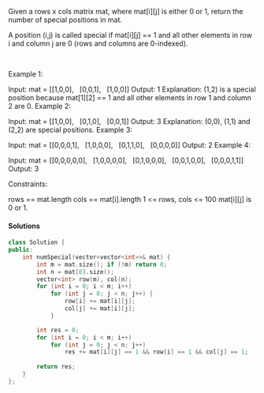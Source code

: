 Given a rows x cols matrix mat, where mat[i][j] is either 0 or 1, return the number of special positions in mat.

A position (i,j) is called special if mat[i][j] == 1 and all other elements in row i and column j are 0 (rows and columns are 0-indexed).

 

Example 1:

Input: mat = [[1,0,0],
              [0,0,1],
              [1,0,0]]
Output: 1
Explanation: (1,2) is a special position because mat[1][2] == 1 and all other elements in row 1 and column 2 are 0.
Example 2:

Input: mat = [[1,0,0],
              [0,1,0],
              [0,0,1]]
Output: 3
Explanation: (0,0), (1,1) and (2,2) are special positions. 
Example 3:

Input: mat = [[0,0,0,1],
              [1,0,0,0],
              [0,1,1,0],
              [0,0,0,0]]
Output: 2
Example 4:

Input: mat = [[0,0,0,0,0],
              [1,0,0,0,0],
              [0,1,0,0,0],
              [0,0,1,0,0],
              [0,0,0,1,1]]
Output: 3
 

Constraints:

rows == mat.length
cols == mat[i].length
1 <= rows, cols <= 100
mat[i][j] is 0 or 1.


#### Solutions

```c++
class Solution {
public:
    int numSpecial(vector<vector<int>>& mat) {
        int m = mat.size(); if (!m) return 0;
        int n = mat[0].size();
        vector<int> row(m), col(n);
        for (int i = 0; i < m; i++)
            for (int j = 0; j < n; j++) {
                row[i] += mat[i][j];
                col[j] += mat[i][j];
            }

        int res = 0;
        for (int i = 0; i < m; i++)
            for (int j = 0; j < n; j++)
                res += mat[i][j] == 1 && row[i] == 1 && col[j] == 1;
        
        return res;
    }
};
```
